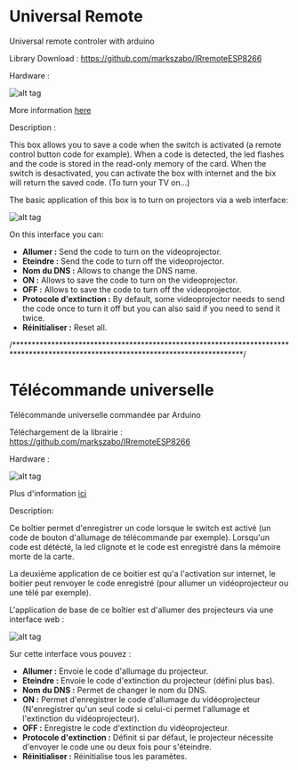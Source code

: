 # Universal Remote
Universal remote controler with arduino

Library Download : https://github.com/markszabo/IRremoteESP8266

Hardware : 

![alt tag](https://user-images.githubusercontent.com/39366401/40787534-2884d036-64ee-11e8-9586-2d007c10d1d0.jpg)

More information [here](https://github.com/AGoubs/Projet-Stage/blob/master/Doc/README.md)

Description : 

This box allows you to save a code when the switch is activated (a remote control button code for example). When a code is detected, the              led flashes and the code is stored in the read-only memory of the card.
When the switch is desactivated, you can activate the box with internet and the bix will return the saved code. (To turn your TV on...)

The basic application of this box is to turn on projectors via a web interface:

![alt tag](https://user-images.githubusercontent.com/39366401/41417965-0b011036-6fef-11e8-9a5a-fc6e6193c0bf.png)

On this interface you can:
- **Allumer :** Send the code to turn on the videoprojector.
- **Eteindre :** Send the code to turn off the videoprojector.
- **Nom du DNS :** Allows to change the DNS name.
- **ON :** Allows to save the code to turn on the videoprojector.
- **OFF :** Allows to save the code to turn off the videoprojector.
- **Protocole d'extinction :** By default, some videoprojector needs to send the code once to turn it off but you can also said if you need to send it twice.
- **Réinitialiser :** Reset all.

/***********************************************************************************************************************************/
# Télécommande universelle

Télécommande universelle commandée par Arduino

Téléchargement de la librairie : https://github.com/markszabo/IRremoteESP8266

Hardware : 

![alt tag](https://user-images.githubusercontent.com/39366401/40787534-2884d036-64ee-11e8-9586-2d007c10d1d0.jpg)

Plus d'information [ici](https://github.com/AGoubs/Projet-Stage/blob/master/Doc/README.md)

Description:

Ce boîtier permet d'enregistrer un code lorsque le switch est activé (un code de bouton d'allumage de télécommande par exemple).
Lorsqu'un code est détécté, la led clignote et le code est enregistré dans la mémoire morte de la carte.

La deuxième application de ce boitier est qu'a l'activation sur internet, le boitier peut renvoyer le code enregistré (pour allumer un vidéoprojecteur ou une télé par exemple).


L'application de base de ce boîtier est d'allumer des projecteurs via une interface web :

![alt tag](https://user-images.githubusercontent.com/39366401/41417965-0b011036-6fef-11e8-9a5a-fc6e6193c0bf.png)

Sur cette interface vous pouvez :
- **Allumer :** Envoie le code d'allumage du projecteur.
- **Eteindre :** Envoie le code d'extinction du projecteur (défini plus bas).
- **Nom du DNS :** Permet de changer le nom du DNS.
- **ON :** Permet d'enregistrer le code d'allumage du vidéoprojecteur (N'enregistrer qu'un seul code si celui-ci permet l'allumage et l'extinction du vidéoprojecteur).
- **OFF :** Enregistre le code d'extinction du vidéoprojecteur.
- **Protocole d'extinction :** Définit si par défaut, le projecteur nécessite d'envoyer le code une ou deux fois pour s'éteindre.
- **Réinitialiser :** Réinitialise tous les paramètes.
